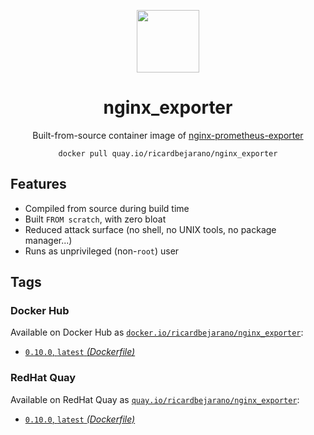 <div align="center">
	<p><img src="https://emojipedia-us.s3.dualstack.us-west-1.amazonaws.com/thumbs/160/apple/325/fire_1f525.png" width="100px"></p>
	<h1>nginx_exporter</h1>
	<p>Built-from-source container image of <a href="https://github.com/nginxinc/nginx-prometheus-exporter">nginx-prometheus-exporter</a></p>
	<code>docker pull quay.io/ricardbejarano/nginx_exporter</code>
</div>


## Features

* Compiled from source during build time
* Built `FROM scratch`, with zero bloat
* Reduced attack surface (no shell, no UNIX tools, no package manager...)
* Runs as unprivileged (non-`root`) user


## Tags

### Docker Hub

Available on Docker Hub as [`docker.io/ricardbejarano/nginx_exporter`](https://hub.docker.com/r/ricardbejarano/nginx_exporter):

- [`0.10.0`, `latest` *(Dockerfile)*](Dockerfile)

### RedHat Quay

Available on RedHat Quay as [`quay.io/ricardbejarano/nginx_exporter`](https://quay.io/repository/ricardbejarano/nginx_exporter):

- [`0.10.0`, `latest` *(Dockerfile)*](Dockerfile)
